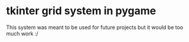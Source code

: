 # tkinter grid system in pygame

This system was meant to be used for future projects but it would be too much work :/
